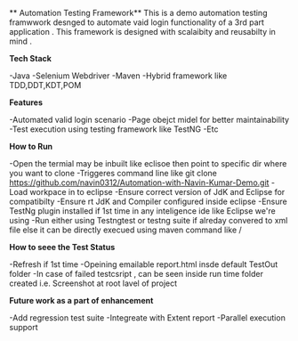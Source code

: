 ** Automation Testing Framework**
This is a demo automation testing framwwork desnged to automate vaid login functionality of a 3rd part application .
This framework is designed with scalaibity and reusabilty in mind .

**Tech Stack**

-Java 
-Selenium Webdriver 
-Maven
-Hybrid framework like TDD,DDT,KDT,POM

**Features** 

-Automated valid login scenario 
-Page obejct midel for better maintainability 
-Test execution using testing framework like TestNG
-Etc

**How to Run**

-Open the termial may be inbuilt like eclisoe then point to specific dir where  you want to clone 
-Triggeres command line like git clone https://github.com/navin0312/Automation-with-Navin-Kumar-Demo.git
-Load workpace in to eclipse 
-Ensure correct version of JdK and Eclipse for compatibilty 
-Ensure rt JdK and Compiler configured inside eclipse 
-Ensure TestNg plugin installed if 1st time in any inteligence ide like Eclipse we're using 
-Run either using Testngtest or testng suite if alreday convered to xml file  else it can be directly execued using maven command like <mvn clean test>/<mvn lcean install>

**How to seee the Test Status**

-Refresh if 1st time 
-Opeining emailable report.html insde default TestOut folder 
-In case of failed testcsript , can be seen inside run time folder created i.e. Screenshot at root lavel of project

**Future work as a part of enhancement**

-Add regression test suite
-Integreate with Extent report
-Parallel execution support
